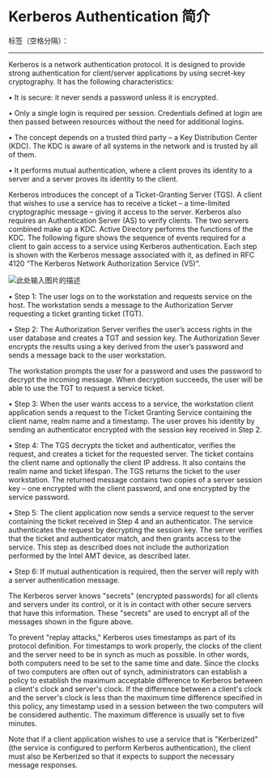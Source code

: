 # Kerberos Authentication 简介

标签（空格分隔）： 

---

Kerberos is a network authentication protocol. It is designed to provide strong authentication for client/server applications by using secret-key cryptography. It has the following characteristics:

•   It is secure: it never sends a password unless it is encrypted.

•   Only a single login is required per session. Credentials defined at login are then passed between resources without the need for additional logins.

•   The concept depends on a trusted third party – a Key Distribution Center (KDC). The KDC is aware of all systems in the network and is trusted by all of them.

•   It performs mutual authentication, where a client proves its identity to a server and a server proves its identity to the client.

Kerberos introduces the concept of a Ticket-Granting Server (TGS). A client that wishes to use a service has to receive a ticket – a time-limited cryptographic message – giving it access to the server. Kerberos also requires an Authentication Server (AS) to verify clients. The two servers combined make up a KDC.  Active Directory performs the functions of the KDC. The following figure shows the sequence of events required for a client to gain access to a service using Kerberos authentication. Each step is shown with the Kerberos message associated with it, as defined in RFC 4120 “The Kerberos Network Authorization Service (V5)”.


![此处输入图片的描述][1]
 

•   Step 1: The user logs on to the workstation and requests service on the host. The workstation sends a message to the Authorization Server requesting a ticket granting ticket (TGT).

•   Step 2: The Authorization Server verifies the user’s access rights in the user database and creates a TGT and session key. The Authorization Sever encrypts the results using a key derived from the user’s password and sends a message back to the user workstation.

The workstation prompts the user for a password and uses the password to decrypt the incoming message. When decryption succeeds, the user will be able to use the TGT to request a service ticket.

•   Step 3: When the user wants access to a service, the workstation client application sends a request to the Ticket Granting Service containing the client name, realm name and a timestamp. The user proves his identity by sending an authenticator encrypted with the session key received in Step 2.

•   Step 4: The TGS decrypts the ticket and authenticator, verifies the request, and creates a ticket for the requested server. The ticket contains the client name and optionally the client IP address. It also contains the realm name and ticket lifespan. The TGS returns the ticket to the user workstation. The returned message contains two copies of a server session key – one encrypted with the client password, and one encrypted by the service password.

•   Step 5: The client application now sends a service request to the server containing the ticket received in Step 4 and an authenticator. The service authenticates the request by decrypting the session key. The server verifies that the ticket and authenticator match, and then grants access to the service. This step as described does not include the authorization performed by the Intel AMT device, as described later.

•   Step 6: If mutual authentication is required, then the server will reply with a server authentication message.

The Kerberos server knows "secrets" (encrypted passwords) for all clients and servers under its control, or it is in contact with other secure servers that have this information. These "secrets" are used to encrypt all of the messages shown in the figure above.

To prevent "replay attacks," Kerberos uses timestamps as part of its protocol definition. For timestamps to work properly, the clocks of the client and the server need to be in synch as much as possible. In other words, both computers need to be set to the same time and date. Since the clocks of two computers are often out of synch, administrators can establish a policy to establish the maximum acceptable difference to Kerberos between a client's clock and server's clock. If the difference between a client's clock and the server's clock is less than the maximum time difference specified in this policy, any timestamp used in a session between the two computers will be considered authentic. The maximum difference is usually set to five minutes.

Note that if a client application wishes to use a service that is "Kerberized" (the service is configured to perform Kerberos authentication), the client must also be Kerberized so that it expects to support the necessary message responses.


  [1]: https://software.intel.com/sites/manageability/AMT_Implementation_and_Reference_Guide/ImagesExt/image861_0.png